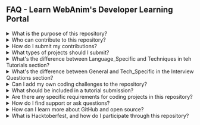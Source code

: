 ## FAQ - Learn WebAnim's Developer Learning Portal

<details>
  <summary>What is the purpose of this repository?</summary>
  
  This repository is designed to be a community-driven resource where contributors can submit projects, tutorials, coding challenges, and interview questions to help others learn and grow in their development journey.  It is also a resource for Hacktoberfest participants.
</details>

<details>
  <summary>Who can contribute to this repository?</summary>

  Anyone!  Whether you are a beginner, intermediate, or advanced developer, you are welcome to contribute. Just make sure to follow the contribution guidelines outlined in the repository.
</details>

<details>
  <summary>How do I submit my contributions?</summary>

  You can submit contributions via Pull Requests. Be sure to fork the repository, make your changes or additions in your own fork, and then submit a Pull Request for review. Check the `How_to_Contribute.md` guide for detailed steps.
</details>

<details>
  <summary>What types of projects should I submit?</summary>

  Projects can range from beginners to advanced level and should focus on learning outcomes. They can be simple applications, coding challenges, or even more complex, collaborative projects. Check the `Projects` folder for examples and guidelines.
</details>

<details>
  <summary>What's the difference between Language_Specific and Techniques in teh Tutorials section?</summary>

  The **Language_Specific** section focuses on tutorials for specific programming languages (e.g., Python, JavaScript), while the **Techniques** section covers general coding methodologies, best practices, algorithms, and design patterns that apply across languages.
</details>

<details>
  <summary>What's the difference between General and Tech_Specific in the Interview Questions section?</summary>

  The **General** section includes common interview questions that apply to a variety of positions and industries, while the **Tech_Specific** section focuses on interview questions that are specific to particular technologies, languages, or frameworks.
</details>

<details>
  <summary>Can I add my own coding challenges to the repository?</summary>

  Absolutely! We encourage contributors to submit new coding challenges that help others learn and practice their skills. Just make sure to include detailed problem descriptions and, optionally, sample solutions or hints.
</details>

<details>
  <summary>What should be included in a tutorial submission?</summary>

  Tutorials should include clear explanations, code examples, and step-by-step instructions. Additionally, it's helpful to provide context on how the tutorial fits into the learning journey and why the content is important.
</details>

<details>
  <summary>Are there any specific requirements for coding projects in this repository?</summary>

  Projects should be well-documented, follow coding best practices, and include explanations of how they work. Contributions should also include a clear README.md that outlines how to set up and run the project.
</details>

<details>
  <summary>How do I find support or ask questions?</summary>

  If you have any questions or need help, feel free to open a Discussion or issue in the GitHub repository.  The community is here to help!
</details>

<details>
  <summary>How can I learn more about GitHub and open source?</summary>

  We have a GitHub crash course available in the repository that covers important terms and concepts. You can also check out the [GitHub documentation](https://docs.github.com/en) for more in-depth resources.
</details>

<details>
  <summary>What is Hacktoberfest, and how do I participate through this repository?</summary>

  Hacktoberfest is an annual event where developers contribute to open-source projects.  To participate, fork this repository, contribute through Pull Requests, and help us build a valuable resource for the community!  Make sure to register on the [Hacktoberfest site](https://hacktoberfest.com/) and follow the event's contribution rules.
</details>
